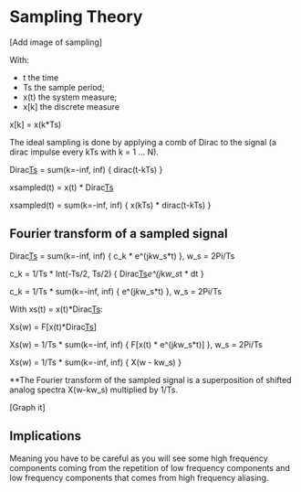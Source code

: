 Sampling Theory
==========

[Add image of sampling]

With:
* t the time
* Ts the sample period; 
* x(t) the system measure;
* x[k] the discrete measure

x[k] = x(k*Ts)

The ideal sampling is done by applying a comb of Dirac to the signal (a dirac impulse every kTs with k = 1 ... N).

Dirac[Ts](t) = sum(k=-inf, inf) { dirac(t-kTs) }

xsampled(t) = x(t) * Dirac[Ts](t)

xsampled(t) = sum(k=-inf, inf) { x(kTs) * dirac(t-kTs) }


Fourier transform of a sampled signal
-----------------------

Dirac[Ts](t) = sum(k=-inf, inf) { c_k * e^(j*k*w_s*t) }, w_s = 2Pi/Ts


c_k = 1/Ts * Int(-Ts/2, Ts/2) { Dirac[Ts](t)*e^(j*k*w_s*t * dt }

c_k = 1/Ts * sum(k=-inf, inf) { e^(j*k*w_s*t) }, w_s = 2Pi/Ts

With xs(t) = x(t)*Dirac[Ts](t):

Xs(w) = F[x(t)*Dirac[Ts](t)]

Xs(w) = 1/Ts * sum(k=-inf, inf) { F[x(t) * e^(j*k*w_s*t)] }, w_s = 2Pi/Ts

Xs(w) = 1/Ts *  sum(k=-inf, inf) { X(w - kw_s) }

**The Fourier transform of the sampled signal is a superposition of shifted analog spectra X(w-kw_s) multiplied by 1/Ts.

[Graph it]

Implications
--------------

Meaning you have to be careful as you will see some high frequency components coming from the repetition of low frequency components and low frequency components that comes from high frequency aliasing.